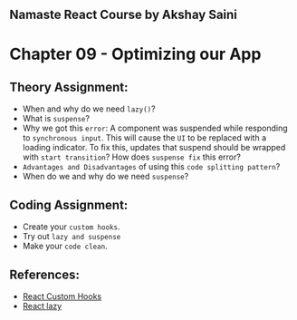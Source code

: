 ## Namaste React Course by Akshay Saini
# Chapter 09 - Optimizing our App


## Theory Assignment:
- When and why do we need `lazy()`?
- What is `suspense`?
- Why we got this `error`: A component was suspended while responding to `synchronous input`. This will cause the `UI` to be replaced with a loading indicator. To fix this, updates that suspend should be wrapped with `start transition`? How does `suspense fix` this error?
- `Advantages and Disadvantages` of using this `code splitting pattern`?
- When do we and why do we need `suspense`?


## Coding Assignment:
- Create your `custom hooks`.
- Try out `lazy and suspense`
- Make your `code clean`.

## References:
- [React Custom Hooks](https://reactjs.org/docs/hooks-custom.html)
- [React lazy](https://beta.reactjs.org/reference/react/lazy)